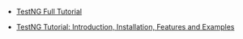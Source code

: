 * [TestNG Full Tutorial](http://howtodoinjava.com/java-testng-tutorials/)

* [TestNG Tutorial: Introduction, Installation, Features and Examples](http://blog.testproject.io/2017/04/03/testn)
